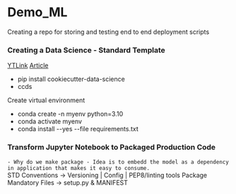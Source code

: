 # Demo_ML
Creating a repo for storing and testing end to end deployment scripts


### Creating a Data Science - Standard Template 
[YTLink](https://www.youtube.com/watch?v=mpk4Q5feWaw)
[Article](https://clickup.pxf.io/ana61R)

* pip install cookiecutter-data-science
* ccds 

Create virtual environment 
* conda create -n myenv python=3.10
* conda activate myenv
* conda install --yes --file requirements.txt


### Transform Jupyter Notebook to Packaged Production Code 
`- Why do we make package - Idea is to embedd the model as a dependency in application that makes it easy to consume.`   
STD Conventions -> Versioning | Config | PEP8/linting tools
Package Mandatory Files -> setup.py & MANIFEST
